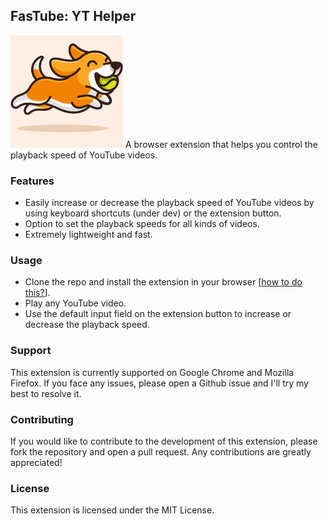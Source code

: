 ## FasTube: YT Helper

<img height="180" src="icons/logo.png" />
A browser extension that helps you control the playback speed of YouTube videos.

### Features
- Easily increase or decrease the playback speed of YouTube videos by using keyboard shortcuts (under dev) or the extension button.
- Option to set the playback speeds for all kinds of videos.
- Extremely lightweight and fast.

### Usage
- Clone the repo and install the extension in your browser [[how to do this?](https://superuser.com/a/247654)].
- Play any YouTube video.
- Use the default input field on the extension button to increase or decrease the playback speed.

### Support
This extension is currently supported on Google Chrome and Mozilla Firefox. If you face any issues, please open a Github issue and I'll try my best to resolve it.

### Contributing
If you would like to contribute to the development of this extension, please fork the repository and open a pull request. Any contributions are greatly appreciated!

### License
This extension is licensed under the MIT License.
